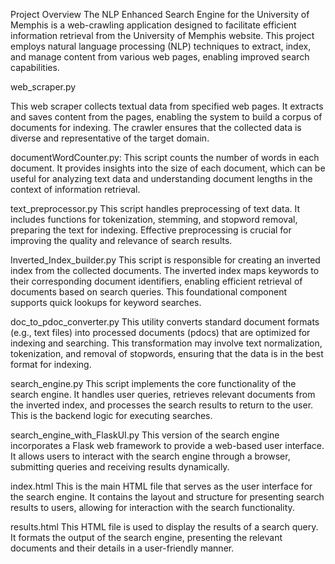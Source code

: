 Project Overview
The NLP Enhanced Search Engine for the University of Memphis is a web-crawling application designed to facilitate efficient information retrieval from the University of Memphis website. This project employs natural language processing (NLP) techniques to extract, index, and manage content from various web pages, enabling improved search capabilities.

web_scraper.py

This web scraper collects textual data from specified web pages. It extracts and saves content from the pages, enabling the system to build a corpus of documents for indexing. The crawler ensures that the collected data is diverse and representative of the target domain.

documentWordCounter.py:
This script counts the number of words in each document. It provides insights into the size of each document, which can be useful for analyzing text data and understanding document lengths in the context of information retrieval.

text_preprocessor.py
This script handles preprocessing of text data. It includes functions for tokenization, stemming, and stopword removal, preparing the text for indexing. Effective preprocessing is crucial for improving the quality and relevance of search results.

Inverted_Index_builder.py
This script is responsible for creating an inverted index from the collected documents. The inverted index maps keywords to their corresponding document identifiers, enabling efficient retrieval of documents based on search queries. This foundational component supports quick lookups for keyword searches.

doc_to_pdoc_converter.py
This utility converts standard document formats (e.g., text files) into processed documents (pdocs) that are optimized for indexing and searching. This transformation may involve text normalization, tokenization, and removal of stopwords, ensuring that the data is in the best format for indexing.

search_engine.py
This script implements the core functionality of the search engine. It handles user queries, retrieves relevant documents from the inverted index, and processes the search results to return to the user. This is the backend logic for executing searches.

search_engine_with_FlaskUI.py
This version of the search engine incorporates a Flask web framework to provide a web-based user interface. It allows users to interact with the search engine through a browser, submitting queries and receiving results dynamically.

index.html
This is the main HTML file that serves as the user interface for the search engine. It contains the layout and structure for presenting search results to users, allowing for interaction with the search functionality.

results.html
This HTML file is used to display the results of a search query. It formats the output of the search engine, presenting the relevant documents and their details in a user-friendly manner.
